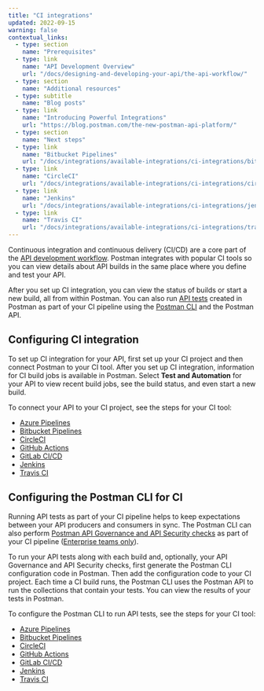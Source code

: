 ```yaml
---
title: "CI integrations"
updated: 2022-09-15
warning: false
contextual_links:
  - type: section
    name: "Prerequisites"
  - type: link
    name: "API Development Overview"
    url: "/docs/designing-and-developing-your-api/the-api-workflow/"
  - type: section
    name: "Additional resources"
  - type: subtitle
    name: "Blog posts"
  - type: link
    name: "Introducing Powerful Integrations"
    url: "https://blog.postman.com/the-new-postman-api-platform/"
  - type: section
    name: "Next steps"
  - type: link
    name: "Bitbucket Pipelines"
    url: "/docs/integrations/available-integrations/ci-integrations/bitbucket-pipelines/"
  - type: link
    name: "CircleCI"
    url: "/docs/integrations/available-integrations/ci-integrations/circleci/"
  - type: link
    name: "Jenkins"
    url: "/docs/integrations/available-integrations/ci-integrations/jenkins/"
  - type: link
    name: "Travis CI"
    url: "/docs/integrations/available-integrations/ci-integrations/travis-ci/"
---
```


Continuous integration and continuous delivery (CI/CD) are a core part of the [API development workflow](/docs/designing-and-developing-your-api/the-api-workflow/). Postman integrates with popular CI tools so you can view details about API builds in the same place where you define and test your API.

After you set up CI integration, you can view the status of builds or start a new build, all from within Postman. You can also run [API tests](https://www.postman.com/api-platform/api-test-automation/) created in Postman as part of your CI pipeline using the [Postman CLI](/docs/postman-cli/postman-cli-overview/) and the Postman API.

## Configuring CI integration

To set up CI integration for your API, first set up your CI project and then connect Postman to your CI tool. After you set up CI integration, information for CI build jobs is available in Postman. Select **Test and Automation** for your API to view recent build jobs, see the build status, and even start a new build.

To connect your API to your CI project, see the steps for your CI tool:

* [Azure Pipelines](/docs/integrations/available-integrations/ci-integrations/azure-pipelines/)
* [Bitbucket Pipelines](/docs/integrations/available-integrations/ci-integrations/bitbucket-pipelines/)
* [CircleCI](/docs/integrations/available-integrations/ci-integrations/circleci/)
* [GitHub Actions](/docs/integrations/available-integrations/ci-integrations/github-actions/)
* [GitLab CI/CD](/docs/integrations/available-integrations/ci-integrations/gitlab-ci/)
* [Jenkins](/docs/integrations/available-integrations/ci-integrations/jenkins/)
* [Travis CI](/docs/integrations/available-integrations/ci-integrations/travis-ci/)

## Configuring the Postman CLI for CI

Running API tests as part of your CI pipeline helps to keep expectations between your API producers and consumers in sync. The Postman CLI can also perform [Postman API Governance and API Security checks](/docs/api-governance/api-governance-overview/) as part of your CI pipeline ([Enterprise teams only](https://www.postman.com/pricing/)).

To run your API tests along with each build and, optionally, your API Governance and API Security checks, first generate the Postman CLI configuration code in Postman. Then add the configuration code to your CI project. Each time a CI build runs, the Postman CLI uses the Postman API to run the collections that contain your tests. You can view the results of your tests in Postman.

To configure the Postman CLI to run API tests, see the steps for your CI tool:

* [Azure Pipelines](/docs/integrations/available-integrations/ci-integrations/azure-pipelines/#configuring-the-postman-cli-for-azure-pipelines)
* [Bitbucket Pipelines](/docs/integrations/available-integrations/ci-integrations/bitbucket-pipelines/#configuring-the-postman-cli-for-bitbucket-pipelines)
* [CircleCI](/docs/integrations/available-integrations/ci-integrations/circleci/#configuring-the-postman-cli-for-circleci)
* [GitHub Actions](/docs/integrations/available-integrations/ci-integrations/github-actions/#configuring-the-postman-cli-for-github-actions)
* [GitLab CI/CD](/docs/integrations/available-integrations/ci-integrations/gitlab-ci/#configuring-the-postman-cli-for-gitlab-cicd)
* [Jenkins](/docs/integrations/available-integrations/ci-integrations/jenkins/#configuring-the-postman-cli-for-jenkins)
* [Travis CI](/docs/integrations/available-integrations/ci-integrations/travis-ci/#configuring-the-postman-cli-for-travis-ci)
